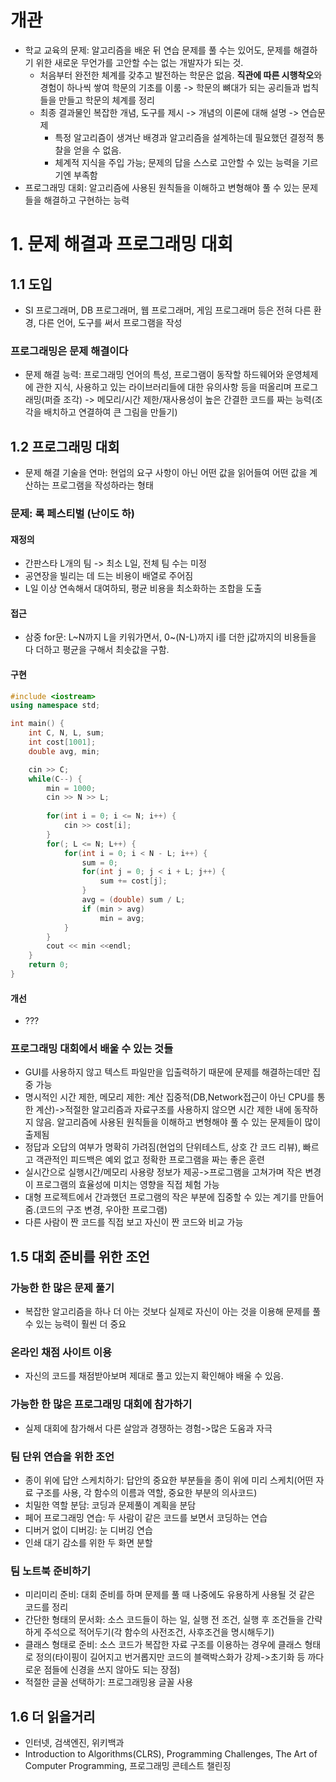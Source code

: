 # 개관
- 학교 교육의 문제: 알고리즘을 배운 뒤 연습 문제를 풀 수는 있어도, 문제를 해결하기 위한 새로운 무언가를 고안할 수는 없는 개발자가 되는 것.
  - 처음부터 완전한 체계를 갖추고 발전하는 학문은 없음. **직관에 따른 시행착오**와 경험이 하나씩 쌓여 학문의 기초를 이룸 -> 학문의 뼈대가 되는 공리들과 법칙들을 만들고 학문의 체계를 정리
  - 최종 결과물인 복잡한 개념, 도구를 제시 -> 개념의 이론에 대해 설명 -> 연습문제
    - 특정 알고리즘이 생겨난 배경과 알고리즘을 설계하는데 필요했던 결정적 통찰을 얻을 수 없음.
    - 체계적 지식을 주입 가능; 문제의 답을 스스로 고안할 수 있는 능력을 기르기엔 부족함
- 프로그래밍 대회: 알고리즘에 사용된 원칙들을 이해하고 변형해야 풀 수 있는 문제들을 해결하고 구현하는 능력

# 1. 문제 해결과 프로그래밍 대회
## 1.1 도입
- SI 프로그래머, DB 프로그래머, 웹 프로그래머, 게임 프로그래머 등은 전혀 다른 환경, 다른 언어, 도구를 써서 프로그램을 작성
### 프로그래밍은 문제 해결이다
- 문제 해결 능력: 프로그래밍 언어의 특성, 프로그램이 동작할 하드웨어와 운영체제에 관한 지식, 사용하고 있는 라이브러리들에 대한 유의사항 등을 떠올리며 프로그래밍(퍼즐 조각) -> 메모리/시간 제한/재사용성이 높은 간결한 코드를 짜는 능력(조각을 배치하고 연결하여 큰 그림을 만들기)
## 1.2 프로그래밍 대회
- 문제 해결 기술을 연마: 현업의 요구 사항이 아닌 어떤 값을 읽어들여 어떤 값을 계산하는 프로그램을 작성하라는 형태
### 문제: 록 페스티벌 (난이도 하)
#### 재정의
- 간판스타 L개의 팀 -> 최소 L일, 전체 팀 수는 미정
- 공연장을 빌리는 데 드는 비용이 배열로 주어짐
- L일 이상 연속해서 대여하되, 평균 비용을 최소화하는 조합을 도출
#### 접근
- 삼중 for문: L~N까지 L을 키워가면서, 0~(N-L)까지 i를 더한 j값까지의 비용들을 다 더하고 평균을 구해서 최솟값을 구함.
#### 구현
```cpp
#include <iostream>
using namespace std;

int main() {
    int C, N, L, sum;
    int cost[1001];
    double avg, min;

    cin >> C;
    while(C--) {
        min = 1000;
        cin >> N >> L;
        
        for(int i = 0; i <= N; i++) {
            cin >> cost[i];
        }
        for(; L <= N; L++) {
            for(int i = 0; i < N - L; i++) {
                sum = 0;
                for(int j = 0; j < i + L; j++) {
                    sum += cost[j];
                }
                avg = (double) sum / L;
                if (min > avg) 
                    min = avg;
            }
        } 
        cout << min <<endl;
    }
    return 0;
}
```
#### 개선
- ???
### 프로그래밍 대회에서 배울 수 있는 것들
- GUI를 사용하지 않고 텍스트 파일만을 입출력하기 때문에 문제를 해결하는데만 집중 가능
- 명시적인 시간 제한, 메모리 제한: 계산 집중적(DB,Network접근이 아닌 CPU를 통한 계산)->적절한 알고리즘과 자료구조를 사용하지 않으면 시간 제한 내에 동작하지 않음. 알고리즘에 사용된 원칙들을 이해하고 변형해야 풀 수 있는 문제들이 많이 출제됨
- 정답과 오답의 여부가 명확히 가려짐(현업의 단위테스트, 상호 간 코드 리뷰), 빠르고 객관적인 피드백은 예외 없고 정확한 프로그램을 짜는 좋은 훈련
- 실시간으로 실행시간/메모리 사용량 정보가 제공->프로그램을 고쳐가며 작은 변경이 프로그램의 효율성에 미치는 영향을 직접 체험 가능
- 대형 프로젝트에서 간과했던 프로그램의 작은 부분에 집중할 수 있는 계기를 만들어줌.(코드의 구조 변경, 우아한 프로그램)
- 다른 사람이 짠 코드를 직접 보고 자신이 짠 코드와 비교 가능
## 1.5 대회 준비를 위한 조언
### 가능한 한 많은 문제 풀기
- 복잡한 알고리즘을 하나 더 아는 것보다 실제로 자신이 아는 것을 이용해 문제를 풀 수 있는 능력이 훨씬 더 중요
### 온라인 채점 사이트 이용
- 자신의 코드를 채점받아보며 제대로 풀고 있는지 확인해야 배울 수 있음.
### 가능한 한 많은 프로그래밍 대회에 참가하기
- 실제 대회에 참가해서 다른 살암과 경쟁하는 경험->많은 도움과 자극
### 팀 단위 연습을 위한 조언
- 종이 위에 답안 스케치하기: 답안의 중요한 부분들을 종이 위에 미리 스케치(어떤 자료 구조를 사용, 각 함수의 이름과 역할, 중요한 부분의 의사코드)
- 치밀한 역할 분담: 코딩과 문제풀이 계획을 분담
- 페어 프로그래밍 연습: 두 사람이 같은 코드를 보면서 코딩하는 연습
- 디버거 없이 디버깅: 눈 디버깅 연습
- 인쇄 대기 감소를 위한 두 화면 분할
### 팀 노트북 준비하기
- 미리미리 준비: 대회 준비를 하며 문제를 풀 때 나중에도 유용하게 사용될 것 같은 코드를 정리
- 간단한 형태의 문서화: 소스 코드들이 하는 일, 실행 전 조건, 실행 후 조건들을 간략하게 주석으로 적어두기(각 함수의 사전조건, 사후조건을 명시해두기)
- 클래스 형태로 준비: 소스 코드가 복잡한 자료 구조를 이용하는 경우에 클래스 형태로 정의(타이핑이 길어지고 번거롭지만 코드의 블랙박스화가 강제->초기화 등 까다로운 점들에 신경을 쓰지 않아도 되는 장점)
- 적절한 글꼴 선택하기: 프로그래밍용 글꼴 사용
## 1.6 더 읽을거리
- 인터넷, 검색엔진, 위키백과
- Introduction to Algorithms(CLRS), Programming Challenges, The Art of Computer Programming, 프로그래밍 콘테스트 챌린징